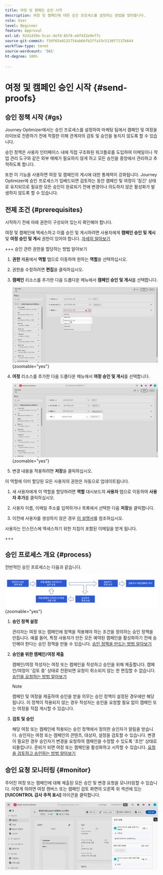 ```yaml
---
title: 여정 및 캠페인 승인 시작
description: 여정 및 캠페인에 대한 승인 프로세스를 설정하는 방법을 알아봅니다.
role: User
level: Beginner
feature: Approval
exl-id: 92d1439e-5cac-4e7d-85f8-ebf432e9ef7c
source-git-commit: f5df65a0225754ab66fb2ffa33c5130f7137b644
workflow-type: tm+mt
source-wordcount: '561'
ht-degree: 100%

---
```


# 여정 및 캠페인 승인 시작 {#send-proofs}

## 승인 정책 시작 {#gs}

Journey Optimizer에서는 승인 프로세스를 설정하여 마케팅 팀에서 캠페인 및 여정을 라이브로 전환하기 전에 적절한 이해 관계자의 검토 및 승인을 놓치지 않도록 할 수 있습니다.

승인 정책은 사용자 인터페이스 내에 직접 구조화된 워크플로를 도입하여 이메일이나 작업 관리 도구와 같은 외부 매체가 필요하지 않게 하고 모든 승인을 중앙에서 관리하고 추적하도록 합니다.

또한 이 기능을 사용하면 여정 및 캠페인의 게시에 대한 통제력이 강화됩니다. Journey Optimizer에 승인 프로세스가 임베드되면 검토하는 동안 캠페인 및 여정이 &#39;잠긴&#39; 상태로 유지되므로 필요한 모든 승인이 완료되기 전에 변경이나 의도하지 않은 활성화가 발생하지 않도록 할 수 있습니다.

## 전제 조건 {#prerequisites}

시작하기 전에 아래 권한이 구성되어 있는지 확인해야 합니다.

여정 및 캠페인에 액세스하고 이를 승인 및 게시하려면 사용자에게 **캠페인 승인 및 게시** 및 **여정 승인 및 게시** 권한이 있어야 합니다. [자세히 알아보기](../administration/permissions.md)

+++  승인 관련 권한을 할당하는 방법 알아보기

1. **권한** 제품에서 **역할** 탭으로 이동하여 원하는 **역할**&#x200B;을 선택하십시오.

1. 권한을 수정하려면 **편집**&#x200B;을 클릭하십시오.

1. **캠페인** 리소스를 추가한 다음 드롭다운 메뉴에서 **캠페인 승인 및 게시**&#x200B;를 선택합니다.

   ![](assets/permissions_approval.png){zoomable="yes"}

1. **여정** 리소스를 추가한 다음 드롭다운 메뉴에서 **여정 승인 및 게시**&#x200B;를 선택합니다.

   ![](assets/permissions_approval_2.png){zoomable="yes"}

1. 변경 내용을 적용하려면 **저장**&#x200B;을 클릭하십시오.

이 역할에 이미 할당된 모든 사용자의 권한은 자동으로 업데이트됩니다.

1. 새 사용자에게 이 역할을 할당하려면 **역할** 대시보드의 **사용자** 탭으로 이동하여 **사용자 추가**&#x200B;를 클릭하십시오.

1. 사용자 이름, 이메일 주소를 입력하거나 목록에서 선택한 다음 **저장**&#x200B;을 클릭합니다.

1. 이전에 사용자를 생성하지 않은 경우 [이 설명서](https://experienceleague.adobe.com/ko/docs/experience-platform/access-control/abac/permissions-ui/users)를 참조하십시오.

사용자는 인스턴스에 액세스하기 위한 지침이 포함된 이메일을 받게 됩니다.

+++

## 승인 프로세스 개요 {#process}

전반적인 승인 프로세스는 다음과 같습니다.

![](assets/approval-process.png){zoomable="yes"}

1. **승인 정책 설정**

   관리자는 여정 또는 캠페인에 정책을 적용해야 하는 조건을 정의하는 승인 정책을 만듭니다. 예를 들어, 특정 사용자가 만든 모든 예약된 캠페인을 활성화하기 전에 승인해야 한다는 승인 정책을 만들 수 있습니다. [승인 정책을 만드는 방법 알아보기](approval-policies.md)

1. **승인을 위한 캠페인/여정 제출**

   캠페인/여정 작성자는 여정 또는 캠페인을 작성하고 승인을 위해 제출합니다. 캠페인/여정이 &#39;검토 중&#39; 상태로 전환되면 요청이 취소되지 않는 한 편집할 수 없습니다. [승인을 요청하는 방법 알아보기](request-approval.md)

   >[!NOTE]
   >
   >캠페인 및 여정을 제출하여 승인을 받을 의무는 승인 정책이 설정된 경우에만 해당됩니다. 이 정책이 적용되지 않는 경우 작성자는 승인을 요청할 필요 없이 캠페인 또는 여정을 직접 게시할 수 있습니다.

1. **검토 및 승인**

   해당 여정 또는 캠페인에 적용되는 승인 정책에서 정의한 승인자가 알림을 받습니다. 승인자는 여정 또는 캠페인의 콘텐츠, 대상자, 설정을 검토할 수 있습니다. 변경이 필요한 경우 승인자가 변경을 요청하여 캠페인을 수정할 수 있도록 &#39;초안&#39; 상태로 되돌립니다. 준비가 되면 여정 또는 캠페인을 활성화하고 시작할 수 있습니다. [요청을 검토하고 승인하는 방법 알아보기](review-approve-request.md)

## 승인 요청 모니터링 {#monitor}

주어진 여정 또는 캠페인에 대해 제출된 모든 승인 및 변경 요청을 모니터링할 수 있습니다. 이렇게 하려면 여정 캔버스 또는 캠페인 검토 화면의 오른쪽 위 섹션에 있는 **[!UICONTROL 감사 추적 표시]** 아이콘을 클릭합니다.

![](assets/monitor-requests.png)
